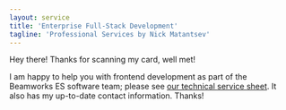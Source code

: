 ```yaml
---
layout: service
title: 'Enterprise Full-Stack Development'
tagline: 'Professional Services by Nick Matantsev'
---
```


Hey there! Thanks for scanning my card, well met!

I am happy to help you with frontend development as part of the Beamworks ES software team; please see [our technical service sheet](https://beamworks.io). It also has my up-to-date contact information. Thanks!
